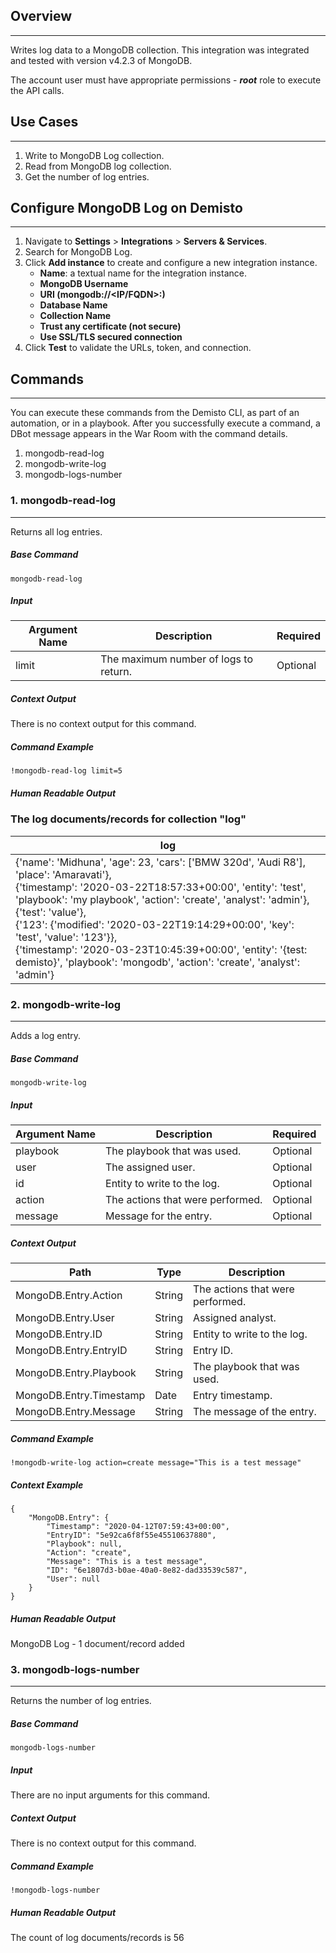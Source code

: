 ## Overview
---

Writes log data to a MongoDB collection.
This integration was integrated and tested with version v4.2.3 of MongoDB.

The account user must have appropriate permissions -  ***root*** role to execute the API calls.

## Use Cases
---

1. Write to MongoDB Log collection.
2. Read from MongoDB log collection.
3. Get the number of log entries.

## Configure MongoDB Log on Demisto
---

1. Navigate to __Settings__ > __Integrations__ > __Servers & Services__.
2. Search for MongoDB Log.
3. Click __Add instance__ to create and configure a new integration instance.
    * __Name__: a textual name for the integration instance.
    * __MongoDB Username__
    * __URI (mongodb://<IP/FQDN>:<Port Number>)__
    * __Database Name__
    * __Collection Name__
    * __Trust any certificate (not secure)__
    * __Use SSL/TLS secured connection__
4. Click __Test__ to validate the URLs, token, and connection.

## Commands
---
You can execute these commands from the Demisto CLI, as part of an automation, or in a playbook.
After you successfully execute a command, a DBot message appears in the War Room with the command details.
1. mongodb-read-log
2. mongodb-write-log
3. mongodb-logs-number
### 1. mongodb-read-log
---
Returns all log entries.
##### Base Command

`mongodb-read-log`
##### Input

| **Argument Name** | **Description** | **Required** |
| --- | --- | --- |
| limit | The maximum number of logs to return. | Optional | 


##### Context Output

There is no context output for this command.

##### Command Example
```!mongodb-read-log limit=5```


##### Human Readable Output
### The log documents/records for collection "log"
|log|
|---|
| {'name': 'Midhuna', 'age': 23, 'cars': ['BMW 320d', 'Audi R8'], 'place': 'Amaravati'},<br>{'timestamp': '2020-03-22T18:57:33+00:00', 'entity': 'test', 'playbook': 'my playbook', 'action': 'create', 'analyst': 'admin'},<br>{'test': 'value'},<br>{'123': {'modified': '2020-03-22T19:14:29+00:00', 'key': 'test', 'value': '123'}},<br>{'timestamp': '2020-03-23T10:45:39+00:00', 'entity': '{test: demisto}', 'playbook': 'mongodb', 'action': 'create', 'analyst': 'admin'} |


### 2. mongodb-write-log
---
Adds a log entry.
##### Base Command

`mongodb-write-log`
##### Input

| **Argument Name** | **Description** | **Required** |
| --- | --- | --- |
| playbook | The playbook that was used. | Optional | 
| user | The assigned user. | Optional | 
| id | Entity to write to the log. | Optional | 
| action | The actions that were performed. | Optional | 
| message | Message for the entry. | Optional | 


##### Context Output

| **Path** | **Type** | **Description** |
| --- | --- | --- |
| MongoDB.Entry.Action | String | The actions that were performed. | 
| MongoDB.Entry.User | String | Assigned analyst. | 
| MongoDB.Entry.ID | String | Entity to write to the log. | 
| MongoDB.Entry.EntryID | String | Entry ID. | 
| MongoDB.Entry.Playbook | String | The playbook that was used. | 
| MongoDB.Entry.Timestamp | Date | Entry timestamp. | 
| MongoDB.Entry.Message | String | The message of the entry. | 


##### Command Example
```!mongodb-write-log action=create message="This is a test message"```

##### Context Example
```
{
    "MongoDB.Entry": {
        "Timestamp": "2020-04-12T07:59:43+00:00", 
        "EntryID": "5e92ca6f8f55e45510637880", 
        "Playbook": null, 
        "Action": "create", 
        "Message": "This is a test message", 
        "ID": "6e1807d3-b0ae-40a0-8e82-dad33539c587", 
        "User": null
    }
}
```

##### Human Readable Output
MongoDB Log - 1 document/record added

### 3. mongodb-logs-number
---
Returns the number of log entries.
##### Base Command

`mongodb-logs-number`
##### Input

There are no input arguments for this command.

##### Context Output

There is no context output for this command.

##### Command Example
```!mongodb-logs-number```

##### Human Readable Output
The count of log documents/records is 56


